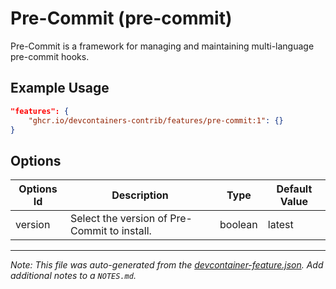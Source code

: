 
# Pre-Commit (pre-commit)

Pre-Commit is a framework for managing and maintaining multi-language pre-commit hooks.

## Example Usage

```json
"features": {
    "ghcr.io/devcontainers-contrib/features/pre-commit:1": {}
}
```

## Options

| Options Id | Description | Type | Default Value |
|-----|-----|-----|-----|
| version | Select the version of Pre-Commit to install. | boolean | latest |



---

_Note: This file was auto-generated from the [devcontainer-feature.json](https://github.com/devcontainers-contrib/features/blob/main/src/pre-commit/devcontainer-feature.json).  Add additional notes to a `NOTES.md`._
